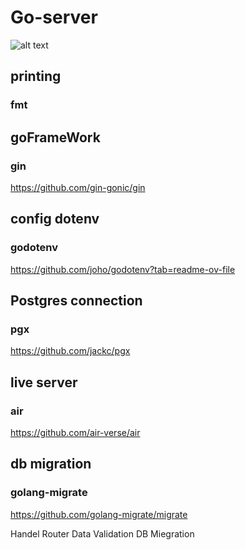 # Go-server

![alt text](image-1.png)

## printing

### fmt

## goFrameWork

### gin

https://github.com/gin-gonic/gin

## config dotenv

### godotenv

https://github.com/joho/godotenv?tab=readme-ov-file

## Postgres connection

### pgx

https://github.com/jackc/pgx

## live server

### air

https://github.com/air-verse/air

## db migration

### golang-migrate

https://github.com/golang-migrate/migrate


Handel Router
Data Validation
DB Miegration
